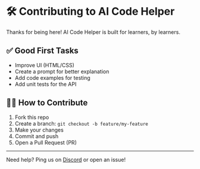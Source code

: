 # 🛠 Contributing to AI Code Helper

Thanks for being here! AI Code Helper is built for learners, by learners.

## ✅ Good First Tasks
- Improve UI (HTML/CSS)
- Create a prompt for better explanation
- Add code examples for testing
- Add unit tests for the API

## 🧑‍💻 How to Contribute

1. Fork this repo
2. Create a branch: `git checkout -b feature/my-feature`
3. Make your changes
4. Commit and push
5. Open a Pull Request (PR)

---

Need help? Ping us on [Discord](#) or open an issue!
